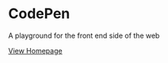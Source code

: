 # CodePen

A playground for the front end side of the web 

[View Homepage](//serif-x.github.io/CodePen)
